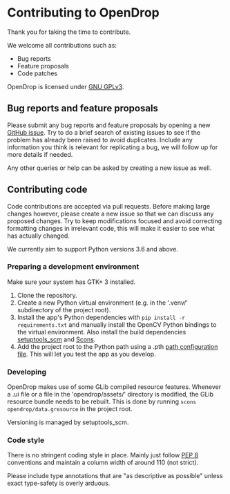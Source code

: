 # Contributing to OpenDrop

Thank you for taking the time to contribute.

We welcome all contributions such as:

* Bug reports
* Feature proposals
* Code patches

OpenDrop is licensed under [GNU GPLv3](https://github.com/jdber1/opendrop/blob/master/LICENSE).

## Bug reports and feature proposals

Please submit any bug reports and feature proposals by opening a new [GitHub issue](https://github.com/jdber1/opendrop/issues). Try to do a brief search of existing issues to see if the problem has already been raised to avoid duplicates. Include any information you think is relevant for replicating a bug, we will follow up for more details if needed.

Any other queries or help can be asked by creating a new issue as well.

## Contributing code

Code contributions are accepted via pull requests. Before making large changes however, please create a new issue so that we can discuss any proposed changes. Try to keep modifications focused and avoid correcting formatting changes in irrelevant code, this will make it easier to see what has actually changed.

We currently aim to support Python versions 3.6 and above.

### Preparing a development environment

Make sure your system has GTK+ 3 installed.

1. Clone the repository.
2. Create a new Python virtual environment (e.g. in the '.venv/' subdirectory of the project root).
3. Install the app's Python dependencies with `pip install -r requirements.txt` and manually install the OpenCV Python bindings to the virtual environment. Also install the build dependencies [setuptools_scm](https://pypi.org/project/setuptools-scm/) and [Scons](https://pypi.org/project/SCons/).
4. Add the project root to the Python path using a .pth [path configuration file](https://docs.python.org/3/library/site.html). This will let you test the app as you develop.

### Developing

OpenDrop makes use of some GLib compiled resource features. Whenever a .ui file or a file in the 'opendrop/assets/' directory is modified, the GLib resource bundle needs to be rebuilt. This is done by running `scons opendrop/data.gresource` in the project root.

Versioning is managed by setuptools_scm.

### Code style

There is no stringent coding style in place. Mainly just follow [PEP 8](https://www.python.org/dev/peps/pep-0008/) conventions and maintain a column width of around 110 (not strict).

Please include type annotations that are "as descriptive as possible" unless exact type-safety is overly arduous.
